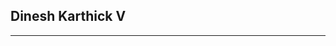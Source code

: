 ## Dinesh Karthick V

<!--
**dineshkarthick5025/dineshkartHick5025** is a ✨ _special_ ✨ repository because its `README.md` (this file) appears on your GitHub profile.
-->
<hr>
